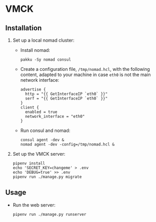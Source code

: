 # VMCK

## Installation

1. Set up a local nomad cluster:

    * Install nomad:
        ```shell
        pakku -Sy nomad consul
        ```

    * Create a configuration file, `/tmp/nomad.hcl`, with the following
      content, adapted to your machine in case `eth0` is not the main network
      interface:
        ```hcl
        advertise {
          http = "{{ GetInterfaceIP `eth0` }}"
          serf = "{{ GetInterfaceIP `eth0` }}"
        }
        client {
          enabled = true
          network_interface = "eth0"
        }
        ```

    * Run consul and nomad:
        ```shell
        consul agent -dev &
        nomad agent -dev -config=/tmp/nomad.hcl &
        ```

2. Set up the VMCK server:
    ```shell
    pipenv install
    echo 'SECRET_KEY=changeme' > .env
    echo 'DEBUG=true' >> .env
    pipenv run ./manage.py migrate
    ```

## Usage

* Run the web server:
    ```shell
    pipenv run ./manage.py runserver
    ```
